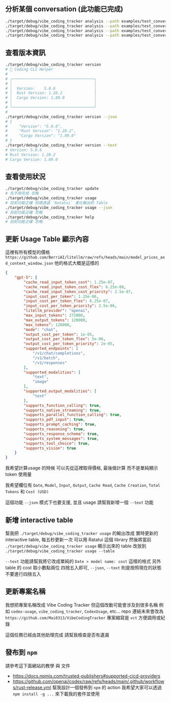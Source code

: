 ## 分析某個 conversation (此功能已完成)

```bash
./target/debug/vibe_coding_tracker analysis --path examples/test_conversation.jsonl
./target/debug/vibe_coding_tracker analysis --path examples/test_conversation.jsonl --output examples/analysis_claude_code.json
./target/debug/vibe_coding_tracker analysis --path examples/test_conversation_oai.jsonl
./target/debug/vibe_coding_tracker analysis --path examples/test_conversation_oai.jsonl --output examples/analysis_codex.json
```

## 查看版本資訊
```bash
./target/debug/vibe_coding_tracker version
# 🚀 Coding CLI Helper
#
# ╭────────────────────────────────────╮
# │                                    │
# │  Version:    5.0.6                 │
# │  Rust Version: 1.28.2              │
# │  Cargo Version: 1.89.0             │
# │                                    │
# ╰────────────────────────────────────╯
#
./target/debug/vibe_coding_tracker version --json
# {
#     "Version": "5.0.6",
#     "Rust Version": "1.28.2",
#     "Cargo Version": "1.89.0"
# }
./target/debug/vibe_coding_tracker version --text
# Version: 5.0.6
# Rust Version: 1.28.2
# Cargo Version: 1.89.0
```

## 查看使用狀況
```bash
./target/debug/vibe_coding_tracker update
# 先不用完成 忽略
./target/debug/vibe_coding_tracker usage
# 目前功能正確 但請透過 `Ratatui` 美化輸出的 Table
./target/debug/vibe_coding_tracker usage --json
# 目前功能正確 忽略
./target/debug/vibe_coding_tracker help
# 目前功能正確 忽略
```

## 更新 Usage Table 顯示內容

這裡有所有模型的價格 `https://github.com/BerriAI/litellm/raw/refs/heads/main/model_prices_and_context_window.json`
他的格式大概是這樣的
```json
{
    "gpt-5": {
        "cache_read_input_token_cost": 1.25e-07,
        "cache_read_input_token_cost_flex": 6.25e-08,
        "cache_read_input_token_cost_priority": 2.5e-07,
        "input_cost_per_token": 1.25e-06,
        "input_cost_per_token_flex": 6.25e-07,
        "input_cost_per_token_priority": 2.5e-06,
        "litellm_provider": "openai",
        "max_input_tokens": 272000,
        "max_output_tokens": 128000,
        "max_tokens": 128000,
        "mode": "chat",
        "output_cost_per_token": 1e-05,
        "output_cost_per_token_flex": 5e-06,
        "output_cost_per_token_priority": 2e-05,
        "supported_endpoints": [
            "/v1/chat/completions",
            "/v1/batch",
            "/v1/responses"
        ],
        "supported_modalities": [
            "text",
            "image"
        ],
        "supported_output_modalities": [
            "text"
        ],
        "supports_function_calling": true,
        "supports_native_streaming": true,
        "supports_parallel_function_calling": true,
        "supports_pdf_input": true,
        "supports_prompt_caching": true,
        "supports_reasoning": true,
        "supports_response_schema": true,
        "supports_system_messages": true,
        "supports_tool_choice": true,
        "supports_vision": true
    }
}
```
我希望計算usage 的時候 可以先從這裡取得價格, 最後做計算
而不是單純顯示 token 使用量

我希望欄位有 `Date`, `Model`, `Input`, `Output`, `Cache Read`, `Cache Creation`, `Total Tokens` 和 `Cost (USD)`

這個功能 `--json` 模式下也要支援, 並且 usage 請幫我新增一個 `--text` 功能

## 新增 interactive table

幫我把 `./target/debug/vibe_coding_tracker usage` 的輸出改成 實時更新的 interactive table, 每五秒更新一次
可以用 Ratatui 這個 library
然後將當前 `./target/debug/vibe_coding_tracker usage` 顯示出來的 table 改放到 `./target/debug/vibe_coding_tracker usage --table`

`--text` 功能請幫我將它改成單純的 `Date > model name: cost` 這樣的格式
另外 table 的 cost 取小數點兩位 四捨五入即可, `--json`, `--text` 則是按照現在的狀態 不要進行四捨五入

## 更新專案名稱

我想把專案名稱改成 Vibe Coding Tracker
但這個改動可能會涉及到很多名稱 例如 `codex-usage`, `vibe_coding_tracker`, `CodexUsage`, etc...
repo 連結未來會改為 `https://github.com/Mai0313/VibeCodingTracker`
專案縮寫是 `vct` 方便調用或紀錄

這個任務已經由其他助理完成 請幫我檢查是否有遺漏

## 發布到 `npm`

請參考這下面網站的教學 與 文件
- https://docs.npmjs.com/trusted-publishers#supported-cicd-providers
- https://github.com/openai/codex/raw/refs/heads/main/.github/workflows/rust-release.yml
幫我設計一個發佈到 `npm` 的 action
我希望大家可以透過 `npm install -g ...` 來下載我的套件並使用
